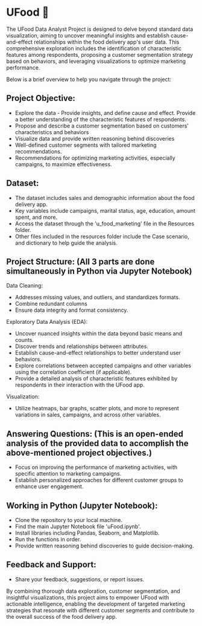 # UFood 🍨
The UFood Data Analyst Project is designed to delve beyond standard data visualization, aiming to uncover meaningful insights and establish cause-and-effect relationships within the food delivery app's user data. 
This comprehensive exploration includes the identification of characteristic features among respondents, proposing a customer segmentation strategy based on behaviors, and leveraging visualizations to optimize marketing performance.

Below is a brief overview to help you navigate through the project:

## Project Objective:
- Explore the data - Provide insights, and define cause and effect. Provide a better understanding of the characteristic features of respondents.
- Propose and describe a customer segmentation based on customers' characteristics and behaviors
- Visualize data and provide written reasoning behind discoveries
- Well-defined customer segments with tailored marketing recommendations.
- Recommendations for optimizing marketing activities, especially campaigns, to maximize effectiveness.

## Dataset:
- The dataset includes sales and demographic information about the food delivery app.
- Key variables include campaigns, marital status, age, education, amount spent, and more.
- Access the dataset through the 'u_food_marketing' file in the Resources folder.
- Other files included in the resources folder include the Case scenario, and dictionary to help guide the analysis. 


## Project Structure: (All 3 parts are done simultaneously in Python via Jupyter Notebook)
Data Cleaning: 
- Addresses missing values, and outliers, and standardizes formats.
- Combine redundant columns 
- Ensure data integrity and format consistency.

Exploratory Data Analysis (EDA):
- Uncover nuanced insights within the data beyond basic means and counts.
- Discover trends and relationships between attributes.
- Establish cause-and-effect relationships to better understand user behaviors.
- Explore correlations between accepted campaigns and other variables using the correlation coefficient (if applicable).
- Provide a detailed analysis of characteristic features exhibited by respondents in their interaction with the UFood app.
  
Visualization:
- Utilize heatmaps, bar graphs, scatter plots, and more to represent variations in sales, campaigns, and across other variables.


## Answering Questions: (This is an open-ended analysis of the provided data to accomplish the above-mentioned project objectives.)
- Focus on improving the performance of marketing activities, with specific attention to marketing campaigns.
- Establish personalized approaches for different customer groups to enhance user engagement.


## Working in Python (Jupyter Notebook):
- Clone the repository to your local machine.
- Find the main Jupyter Notebook file 'uFood.ipynb'.
- Install libraries including Pandas, Seaborn, and Matplotlib.
- Run the functions in order.
- Provide written reasoning behind discoveries to guide decision-making.
  

## Feedback and Support:
- Share your feedback, suggestions, or report issues.

By combining thorough data exploration, customer segmentation, and insightful visualizations, this project aims to empower UFood with actionable intelligence, 
enabling the development of targeted marketing strategies that resonate with different customer segments and contribute to the overall success of the food delivery app.


